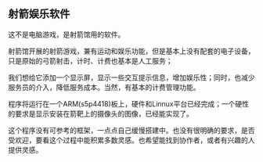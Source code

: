 ## 射箭娱乐软件 ##

这不是电脑游戏，是射箭馆用的软件。

射箭馆开展的射箭游戏，兼有运动和娱乐功能，但是基本上没有配套的电子设备，只是原始的弓箭射击，计时、计费也基本是人工服务；

我们想给它添加一个显示屏，显示一些交互提示信息，增加娱乐性；同时，也减少服务员的介入，降低服务成本。当然，有基本的计费管理功能。

程序将运行在一个ARM(s5p4418)板上，硬件和Linnux平台已经完成；一个硬性的要求是显示安装在箭靶上的摄像头的图像，已经能实现了。

这个程序没有可参考的框架，一点点自己缓慢搭建中。也没有很明确的要求，是否受欢迎，要看这个过程中能积累多数灵感。也希望能找到协作者，或者有兴趣的人提供灵感。


